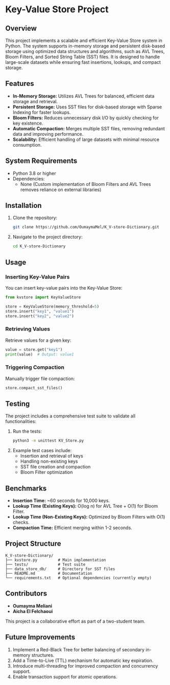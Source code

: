 # Key-Value Store Project

## Overview
This project implements a scalable and efficient Key-Value Store system in Python. The system supports in-memory storage and persistent disk-based storage using optimized data structures and algorithms, such as AVL Trees, Bloom Filters, and Sorted String Table (SST) files. It is designed to handle large-scale datasets while ensuring fast insertions, lookups, and compact storage.

## Features
- **In-Memory Storage:** Utilizes AVL Trees for balanced, efficient data storage and retrieval.
- **Persistent Storage:** Uses SST files for disk-based storage with Sparse Indexing for faster lookups.
- **Bloom Filters:** Reduces unnecessary disk I/O by quickly checking for key existence.
- **Automatic Compaction:** Merges multiple SST files, removing redundant data and improving performance.
- **Scalability:** Efficient handling of large datasets with minimal resource consumption.

## System Requirements
- Python 3.8 or higher
- Dependencies:
  - None (Custom implementation of Bloom Filters and AVL Trees removes reliance on external libraries)

## Installation
1. Clone the repository:
   ```bash
   git clone https://github.com/OumaymaMel/K_V-store-Dictionary.git
   ```
2. Navigate to the project directory:
   ```bash
   cd K_V-store-Dictionary
   ```

## Usage
### Inserting Key-Value Pairs
You can insert key-value pairs into the Key-Value Store:
```python
from kvstore import KeyValueStore

store = KeyValueStore(memory_threshold=5)
store.insert("key1", "value1")
store.insert("key2", "value2")
```

### Retrieving Values
Retrieve values for a given key:
```python
value = store.get("key1")
print(value)  # Output: value1
```

### Triggering Compaction
Manually trigger file compaction:
```python
store.compact_sst_files()
```

## Testing
The project includes a comprehensive test suite to validate all functionalities:
1. Run the tests:
   ```bash
   python3 -m unittest KV_Store.py
   ```
2. Example test cases include:
   - Insertion and retrieval of keys
   - Handling non-existing keys
   - SST file creation and compaction
   - Bloom Filter optimization

## Benchmarks
- **Insertion Time:** ~60 seconds for 10,000 keys.
- **Lookup Time (Existing Keys):** O(log n) for AVL Tree + O(1) for Bloom Filter.
- **Lookup Time (Non-Existing Keys):** Optimized by Bloom Filters with O(1) checks.
- **Compaction Time:** Efficient merging within 1-2 seconds.

## Project Structure
```
K_V-store-Dictionary/
├── kvstore.py         # Main implementation
├── tests/             # Test suite
├── data_store_db/     # Directory for SST files
├── README.md          # Documentation
└── requirements.txt   # Optional dependencies (currently empty)
```

## Contributors
- **Oumayma Meliani**
- **Aicha El Felchaoui**

This project is a collaborative effort as part of a two-student team.

## Future Improvements
1. Implement a Red-Black Tree for better balancing of secondary in-memory structures.
2. Add a Time-to-Live (TTL) mechanism for automatic key expiration.
3. Introduce multi-threading for improved compaction and concurrency support.
4. Enable transaction support for atomic operations.


